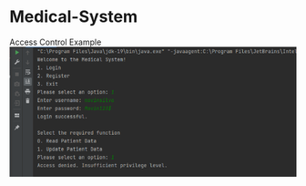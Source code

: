 ﻿# Medical-System

Access Control Example
![alt text](https://github.com/movinsilva/Medical-System/blob/main/src/assets/AccessControl.png)
